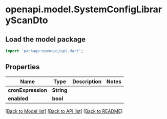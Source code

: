 # openapi.model.SystemConfigLibraryScanDto

## Load the model package
```dart
import 'package:openapi/api.dart';
```

## Properties
Name | Type | Description | Notes
------------ | ------------- | ------------- | -------------
**cronExpression** | **String** |  | 
**enabled** | **bool** |  | 

[[Back to Model list]](../README.md#documentation-for-models) [[Back to API list]](../README.md#documentation-for-api-endpoints) [[Back to README]](../README.md)


